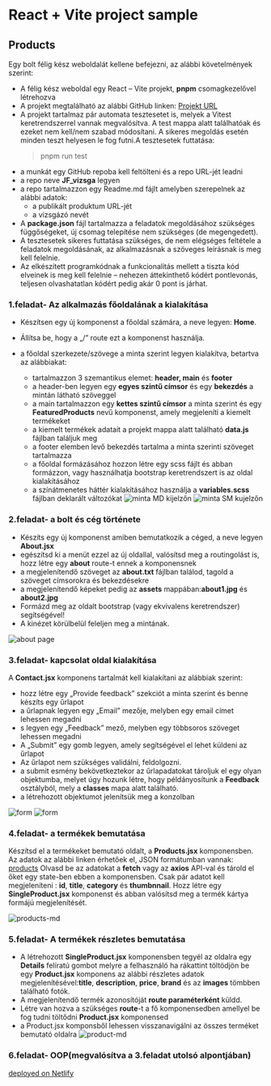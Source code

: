 # React + Vite project sample

## Products

Egy bolt félig kész weboldalát kellene befejezni, az alábbi követelmények szerint:

- A félig kész weboldal egy  React – Vite projekt, **pnpm** csomagkezelővel létrehozva
- A projekt megtalálható az alábbi GitHub linken:
  [Projekt URL](https://github.com/mkatay/products.git)
- A projekt tartalmaz pár automata tesztesetet is, melyek a Vitest keretrendszerrel vannak megvalósítva. A test mappa alatt találhatóak és ezeket nem kell/nem szabad módosítani.
A sikeres megoldás esetén minden teszt helyesen le fog futni.A tesztesetek futtatása:
    > pnpm run test
- a munkát egy GitHub repoba kell feltölteni és a repo URL-jét leadni
- a repo neve **JF_vizsga** legyen
- a repo tartalmazzon egy Readme.md fájlt amelyben szerepelnek az alábbi adatok:
  - a publikált produktum URL-jét
  - a vizsgázó nevét
- A **package.json** fájl tartalmazza a feladatok megoldásához szükséges függőségeket, új csomag telepítése nem szükséges (de megengedett).
- A tesztesetek sikeres futtatása szükséges, de nem elégséges feltétele a feladatok megoldásának, az alkalmazásnak a szöveges leírásnak is meg kell felelnie.
- Az elkészített programkódnak a funkcionalitás mellett a tiszta kód elveinek is meg kell felelnie – nehezen áttekinthető kódért pontlevonás, teljesen olvashatatlan kódért pedig akár 0 pont is járhat.
  
### 1.feladat- Az alkalmazás főoldalának a kialakítása

- Készítsen egy új komponenst a főoldal számára, a neve legyen: **Home**. 
- Állítsa be, hogy a „/” route ezt a komponenst használja.
- a főoldal szerkezete/szövege a minta szerint legyen kialakítva, betartva az alábbiakat:

  - tartalmazzon 3 szemantikus elemet: **header, main** és **footer**
  - a header-ben legyen egy **egyes szintű címsor** és egy **bekezdés** a mintán látható szöveggel
  - a main tartalmazzon egy **kettes szintű címsor** a minta szerint és egy **FeaturedProducts** nevű komponenst, amely megjeleníti a kiemelt termékeket
  - a kiemelt termékek adatait a projekt mappa alatt található **data.js** fájlban találjuk meg
  - a footer elemben levő bekezdés tartalma a minta szerinti szöveget tartalmazza
  - a főoldal formázásához hozzon létre egy scss fájlt és abban formázzon, vagy használhatja bootstrap keretrendszert is az oldal kialakításához
  - a színátmenetes háttér kialakításához használja a **variables.scss** fájlban deklarált változókat
  ![minta MD kijelzőn](./src/assets/minta_md.jpg)
  ![minta SM kujelzőn](./src/assets/minta_sm.jpg)

### 2.feladat- a bolt és cég története

- Készíts egy új komponenst amiben bemutatkozik a céged, a neve legyen **About.jsx**
- egészítsd ki a menüt ezzel az új oldallal, valósítsd meg a routingolást is, hozz létre egy **about** route-t ennek a komponensnek
- a megjelenítendő szöveget az **about.txt** fájlban találod, tagold a szöveget címsorokra és bekezdésekre
- a megjelenítendő képeket pedig az **assets** mappában:**about1.jpg** és **about2.jpg**
- Formázd meg az oldalt bootstrap (vagy ekvivalens keretrendszer) segítségével!
- A kinézet körülbelül feleljen meg a mintának.

![about page](src/assets/minta_about.jpg)

### 3.feladat- kapcsolat oldal kialakítása

  A **Contact.jsx** komponens tartalmát kell kialakítani az alábbiak szerint:

- hozz létre egy „Provide feedback” szekciót a minta szerint és benne készíts egy űrlapot
- a űrlapnak legyen egy  „Email” mezője, melyben egy email címet lehessen megadni
- s legyen egy „Feedback” mező, melyben egy többsoros szöveget lehessen megadni
- A „Submit” egy gomb legyen, amely segítségével el lehet küldeni az űrlapot
- Az űrlapot nem szükséges validálni, feldolgozni.
- a submit esmény bekövetkeztekor az űrlapadatokat tároljuk el egy olyan objektumba,  melyet úgy hozunk létre, hogy példányosítunk a **Feedback** osztályból, mely a **classes** mapa alatt található.
- a létrehozott objektumot jelenítsük meg a konzolban

![form](src/assets/feedback.jpg)
![form](src/assets/feedback2.jpg)

### 4.feladat- a termékek bemutatása

Készítsd el a termékeket bemutató oldalt, a **Products.jsx** komponensben.
Az adatok az alábbi linken érhetőek el, JSON formátumban vannak:
[products](https://raw.githubusercontent.com/mkatay/json_products/main/products)
Olvasd be az adatokat a **fetch** vagy az **axios** API-val és tárold el őket egy state-ben ebben a komponensben.
Csak pár adatot kell megjeleníteni : **id**, **title**, **category** és **thumbnnail**.
Hozz létre egy **SingleProduct.jsx** komponenst és abban valósítsd meg a termék kártya formájú megjelenítését.

![products-md](src/assets/products_md.jpg)

### 5.feladat- A termékek részletes bemutatása

- A létrehozott **SingleProduct.jsx** komponensben tegyél az oldalra egy **Details** felíratú gombot melyre a felhasználó ha rákattint töltödjön be egy **Product.jsx** komponens az alábbi részletes adatok megjelenítésével:**title**, **description**, **price**, **brand** és az **images** tömbben található fotók.
- A megjelenítendő termék azonosítóját **route paraméterként** küldd.
- Létre van hozva a szükséges **route**-t a fő komponensedben amellyel be fog tudni töltődni **Product.jsx** komponensed
- a Product.jsx komponsből lehessen visszanavigálni az összes terméket bemutató oldalra
  ![product-md](src/assets/product.jpg)
  
### 6.feladat- OOP(megvalósítva a 3.feladat utolsó alpontjában)

[deployed on Netlify](https://brilliant-crisp-ec4229.netlify.app/)
